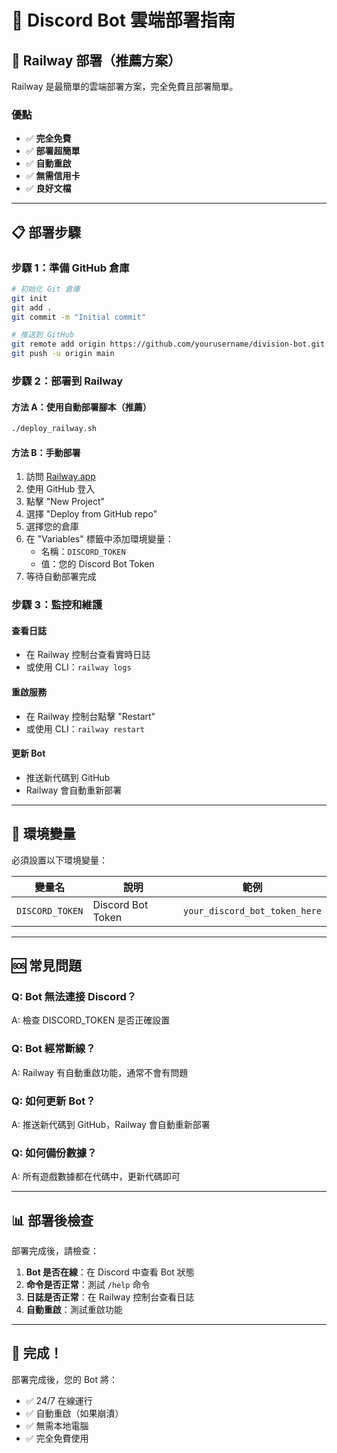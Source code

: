 # 🤖 Discord Bot 雲端部署指南

## 🚂 Railway 部署（推薦方案）

Railway 是最簡單的雲端部署方案，完全免費且部署簡單。

### 優點
- ✅ **完全免費**
- ✅ **部署超簡單**
- ✅ **自動重啟**
- ✅ **無需信用卡**
- ✅ **良好文檔**

---

## 📋 部署步驟

### 步驟 1：準備 GitHub 倉庫

```bash
# 初始化 Git 倉庫
git init
git add .
git commit -m "Initial commit"

# 推送到 GitHub
git remote add origin https://github.com/yourusername/division-bot.git
git push -u origin main
```

### 步驟 2：部署到 Railway

#### 方法 A：使用自動部署腳本（推薦）
```bash
./deploy_railway.sh
```

#### 方法 B：手動部署
1. 訪問 [Railway.app](https://railway.app)
2. 使用 GitHub 登入
3. 點擊 "New Project"
4. 選擇 "Deploy from GitHub repo"
5. 選擇您的倉庫
6. 在 "Variables" 標籤中添加環境變量：
   - 名稱：`DISCORD_TOKEN`
   - 值：您的 Discord Bot Token
7. 等待自動部署完成

### 步驟 3：監控和維護

#### 查看日誌
- 在 Railway 控制台查看實時日誌
- 或使用 CLI：`railway logs`

#### 重啟服務
- 在 Railway 控制台點擊 "Restart"
- 或使用 CLI：`railway restart`

#### 更新 Bot
- 推送新代碼到 GitHub
- Railway 會自動重新部署

---

## 🔧 環境變量

必須設置以下環境變量：

| 變量名 | 說明 | 範例 |
|--------|------|------|
| `DISCORD_TOKEN` | Discord Bot Token | `your_discord_bot_token_here` |

---

## 🆘 常見問題

### Q: Bot 無法連接 Discord？
A: 檢查 DISCORD_TOKEN 是否正確設置

### Q: Bot 經常斷線？
A: Railway 有自動重啟功能，通常不會有問題

### Q: 如何更新 Bot？
A: 推送新代碼到 GitHub，Railway 會自動重新部署

### Q: 如何備份數據？
A: 所有遊戲數據都在代碼中，更新代碼即可

---

## 📊 部署後檢查

部署完成後，請檢查：

1. **Bot 是否在線**：在 Discord 中查看 Bot 狀態
2. **命令是否正常**：測試 `/help` 命令
3. **日誌是否正常**：在 Railway 控制台查看日誌
4. **自動重啟**：測試重啟功能

---

## 🎉 完成！

部署完成後，您的 Bot 將：
- ✅ 24/7 在線運行
- ✅ 自動重啟（如果崩潰）
- ✅ 無需本地電腦
- ✅ 完全免費使用 
